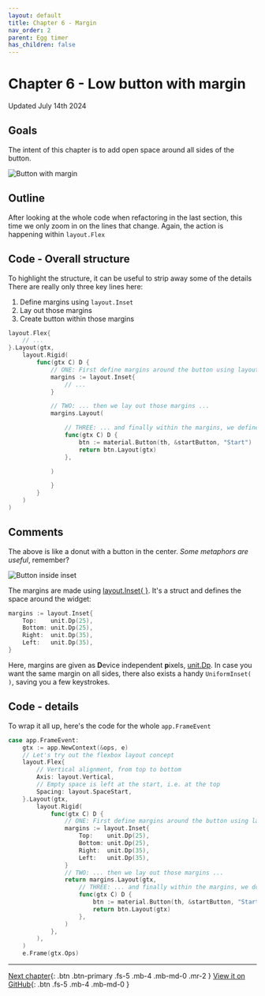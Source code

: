 ```yaml
---
layout: default
title: Chapter 6 - Margin
nav_order: 2
parent: Egg timer
has_children: false
---
```


# Chapter 6 - Low button with margin

Updated July 14th 2024

## Goals

The intent of this chapter is to add open space around all sides of the button.

![Button with margin](06_button_low_margin.png)

## Outline

After looking at the whole code when refactoring in the last section, this time we only zoom in on the lines that change. Again, the action is happening within `layout.Flex`

## Code - Overall structure

To highlight the structure, it can be useful to strip away some of the details
There are really only three key lines here:

1.  Define margins using `layout.Inset`
2.  Lay out those margins
3.  Create button within those margins

```go
layout.Flex{
    // ...
}.Layout(gtx,
    layout.Rigid(
        func(gtx C) D {
            // ONE: First define margins around the button using layout.Inset ...
            margins := layout.Inset{
                // ...
            }

            // TWO: ... then we lay out those margins ...
            margins.Layout(

                // THREE: ... and finally within the margins, we define and lay out the button
                func(gtx C) D {
                    btn := material.Button(th, &startButton, "Start")
                    return btn.Layout(gtx)
                },

            )

            }
        }
    )
)

```

## Comments

The above is like a donut with a button in the center. _Some metaphors are useful_, remember?

![Button inside inset](06_button_inside_inset.jpeg)

The margins are made using [layout.Inset{ }](https://pkg.go.dev/gioui.org/layout?utm_source=gopls#Inset). It's a struct and defines the space around the widget:

```go
margins := layout.Inset{
    Top:    unit.Dp(25),
    Bottom: unit.Dp(25),
    Right:  unit.Dp(35),
    Left:   unit.Dp(35),
}
```

Here, margins are given as **D**evice independent **p**ixels, [unit.Dp](https://pkg.go.dev/gioui.org/unit?utm_source=gopls#Dp). In case you want the same margin on all sides, there also exists a handy `UniformInset( )`, saving you a few keystrokes.

## Code - details

To wrap it all up, here's the code for the whole `app.FrameEvent`

```go
case app.FrameEvent:
    gtx := app.NewContext(&ops, e)
    // Let's try out the flexbox layout concept
    layout.Flex{
        // Vertical alignment, from top to bottom
        Axis: layout.Vertical,
        // Empty space is left at the start, i.e. at the top
        Spacing: layout.SpaceStart,
    }.Layout(gtx,
        layout.Rigid(
            func(gtx C) D {
                // ONE: First define margins around the button using layout.Inset ...
                margins := layout.Inset{
                    Top:    unit.Dp(25),
                    Bottom: unit.Dp(25),
                    Right:  unit.Dp(35),
                    Left:   unit.Dp(35),
                }
                // TWO: ... then we lay out those margins ...
                return margins.Layout(gtx,
                    // THREE: ... and finally within the margins, we ddefine and lay out the button
                    func(gtx C) D {
                        btn := material.Button(th, &startButton, "Start")
                        return btn.Layout(gtx)
                    },
                )
            },
        ),
    )
    e.Frame(gtx.Ops)

```

---

[Next chapter](07_progressbar.md){: .btn .btn-primary .fs-5 .mb-4 .mb-md-0 .mr-2 }
[View it on GitHub](https://github.com/jonegil/gui-with-gio/tree/main/egg_timer){: .btn .fs-5 .mb-4 .mb-md-0 }
